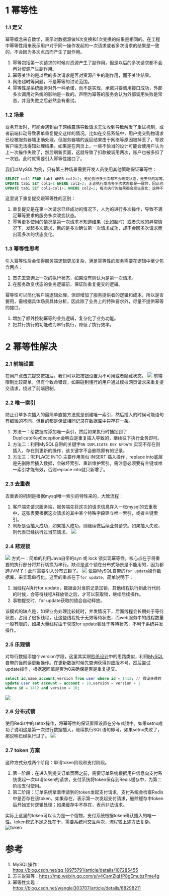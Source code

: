 ﻿# 1 幂等性
### 1.1 定义
幂等概念来自数学，表示对数据源做N次变换和1次变换的结果是相同的。在工程中幂等性用来表示用户对于同一操作发起的一次请求或者多次请求的结果是一致的，不会因为多次点击而产生了副作用。
1. 幂等包括第一次请求的时候对资源产生了副作用，但是以后的多次请求都不会再对资源产生副作用。
2. 幂等关注的是以后的多次请求是否对资源产生的副作用，而不关注结果。
3. 网络超时等问题，不是幂等的讨论范围。
4. 幂等性是系统服务对外一种承诺，而不是实现，承诺只要调用接口成功，外部多次调用对系统的影响是一致的。声明为幂等的服务会认为外部调用失败是常态，并且失败之后必然会有重试。

### 1.2 场景
业务开发时，可能会遇到由于网络震荡导致请求无法收到导致触发了重试机制，或者前端抖动导致表单重复提交这样的情况。比如在交易系统中，用户提交购物请求已经被服务器端正确处理，但服务器端的返回结果由于网络等原因被掉丢了，导致客户端无法得知处理结果。如果是在网页上，一些不恰当的设计可能会使用户认为上一次操作失败了，然后刷新页面，这就导致了扣款被调用两次，账户也被多扣了一次钱。此时就需要引入幂等性接口了。

我们以MySQL为例，只有第三种场景需要开发人员使用其他策略保证幂等性：
```sql
SELECT col1 FROM tab1 WHER col2=2; 无论执行多少次都不会改变状态，是天然的幂等。
UPDATE tab1 SET col1=1 WHERE col2=2; 无论执行成功多少次状态都是一致的，因此也是幂等操作。
UPDATE tab1 SET col1=col1+1 WHERE col2=2; 每次执行的结果都会发生变化，这种不是幂等的。
```
这里说下重复提交跟幂等性的区别：
1. 重复提交是在第一次请求已经成功的情况下，人为的进行多次操作，导致不满足幂等要求的服务多次改变状态。
2. 幂等更多使用的情况是第一次请求不知道结果（比如超时）或者失败的异常情况下，发起多次请求，目的是多次确认第一次请求成功，却不会因多次请求而出现多次的状态变化。

### 1.3 幂等性思考
引入幂等性后会使得服务端逻辑更加复杂，满足幂等性的服务需要在逻辑中至少包含两点：
1. 首先去查询上一次的执行状态，如果没有则认为是第一次请求。
4. 在服务改变状态的业务逻辑前，保证防重复提交的逻辑。

幂等性可以简化客户端逻辑处理，但却增加了服务提供者的逻辑和成本，所以是否要用，需根据具体场景具体分析，因此除了业务上的特殊要求外，尽量不提供幂等的接口。
1. 增加了额外控制幂等的业务逻辑，复杂化了业务功能。
2. 把并行执行的功能改为串行执行，降低了执行效率。

# 2 幂等性解决
### 2.1 前端设置
在用户点击完提交按钮后，我们可以把按钮设置为不可用或者隐藏状态。
![](https://img-blog.csdnimg.cn/20210329141147782.gif#pic_center)
前端限制比较简单，但有个致命错误，如果碰到懂行的用户通过模拟网页请求来重复提交请求，绕过了前端限制。
### 2.2 唯一索引
防止订单多次插入的最简单直接方法就是创建唯一索引，然后插入的时候可能语句有细微的不同。但目的都是保证相同记录在数据库中只存在一条。
1. 方法一：给数据库添加唯一索引，然后如果执行时捕捉到了DuplicateKeyException会明白是重复插入导致的，继续往下执行业务即可。
2. 方法二：利用MySQL自带的关键字`ON DUPLICATE KEY UPDATE` 实现不存在则插入，存在则更新的操作，该关键字不会删除原有的记录。
3. 方法三：REPLACE INTO 主要作用类似 INSERT 插入操作，replace into底层是先删除后插入数据，会破坏索引、重新维护索引。需注意必须要有主键或唯一索引才能有效，否则replace into就只新增了。

### 2.3 去重表
去重表的机制是根据mysql唯一索引的特性来的，大致流程：
1. 客户端先请求服务端，服务端先将这次的请求信息存入一张mysql的去重表中，这张表要根据这次请求的其中某个特殊字段建立唯一索引，或者主键索引。
2. 判断是否插入成功，如果插入成功，则继续做后续业务请求。如果插入失败，则代表已经执行过当前请求。
![](https://img-blog.csdnimg.cn/20210329151644428.png)
### 2.4 悲观锁
![](https://img-blog.csdnimg.cn/20210329143117925.png)
方式一：简单的利用Java自带的syn 或 lock 锁实现幂等性。核心点在于将重要的执行部分将并行切换为串行。缺点是这个锁在分布式场景是不能用的，因为都跨JVM了！此时需要引入分布式锁了。
![](https://img-blog.csdnimg.cn/20210329143104301.png)
依靠MySQL自带的`for update`操作数据库，来实现串行化。这里的重点在于`for update`，简单说明下：

1. 当线程A执行for update，数据会对当前记录加锁，其他线程执行到此行代码的时候，会等待线程A释放锁之后，才可以获取锁，继续后续操作。
2. 事物提交时，for update获取的锁会自动释放。

该模式的缺点是，如果业务处理比较耗时，并发情况下，后面线程会长期处于等待状态，占用了很多线程，让这些线程处于无效等待状态，而web服务中的线程数量一般有限的，如果大量线程由于获取for update锁处于等待状态，不利于系统并发操作。
### 2.5 乐观锁
对每行数据添加个version字段，这里其实跟[秒杀设计](https://mp.weixin.qq.com/s/rbXrhzIJG2NtYt_61OmzTA)中的思路类似，利用[MySQL](https://mp.weixin.qq.com/s/O_NHjv_YVUi4lSqXnhx5Mg)自带的当前读更新操作。在更新数据时候先查询获得对应版本号，然后尝试update操作，根据返回值是否为0来确保是否是重复提交。
```sql
select id,name,account,version from user where id = 1412; // 假设获得的 version = 10
update user set account = account + 10,version = version + 1 
where id = 1412 and version = 10;
```
![](https://img-blog.csdnimg.cn/20210329122354533.png)
### 2.6 分布式锁
使用Redis中的setnx操作，将幂等性的保证屏障设置在分布式锁中。如果setnx成功了说明这是第一次进行数据插入，继续执行SQL语句即可。如果setnx失败了，那说明已经执行过了。
![](https://img-blog.csdnimg.cn/20210329143348860.png)
### 2.7 token 方案
这种方式分成两个阶段：申请token阶段和支付阶段。
1. 第一阶段：在进入到提交订单页面之前，需要订单系统根据用户信息向支付系统发起一次申请token的请求，支付系统将token保存到Redis缓存中，为第二阶段支付使用。
2. 第二阶段：订单系统拿着申请到的token发起支付请求，支付系统会检查Redis中是否存在该token，如果存在，表示第一次发起支付请求，删除缓存中token后开始支付逻辑处理；如果缓存中不存在，表示非法请求。

实际上这里的token可以认为是一个信物，支付系统根据token确认插入的唯一性。token模式不足之处在于，需要系统间交互两次，流程较上述方法复杂。
![token](https://img-blog.csdnimg.cn/2021032914460643.png)




# 参考
1. MySQL操作：https://blog.csdn.net/qq_18975791/article/details/107285455
2. 苏三说幂等：https://mp.weixin.qq.com/s/v4CamZlqHP8gEmubzPme4g
3. 幂等性实现：https://blog.csdn.net/wanglei303707/article/details/88298211


